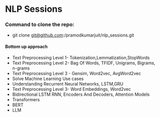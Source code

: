 # NLP Sessions

### Command to clone the repo: 
- git clone git@github.com:/pramodkumarjuit/nlp_sessions.git

#### Bottom up approach
- Text Preprocessing Level 1- Tokenization,Lemmatization,StopWords
- Text Preprocessing Level 2- Bag Of  Words, TFIDF, Unigrams, Bigrams, n-grams
- Text Preprocessing Level 3 - Gensim, Word2vec, AvgWord2vec
- Solve Machine Learning Use cases
- Understanding Recurrent Neural Networks, LSTM,GRU
- Text Preprocessing Level 3- Word Embeddings, Word2vec
- Bidirectional LSTM RNN, Encoders And Decoders, Attention Models
- Transformers 
- BERT
- LLM


